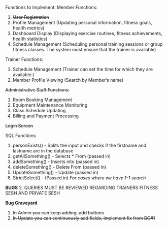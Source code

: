 
Functions to Implement:
Member Functions:
1. ~~User Registration~~
2. Profile Management (Updating personal information, fitness goals, health metrics)
3. Dashboard Display (Displaying exercise routines, fitness achievements, health statistics)
4. Schedule Management (Scheduling personal training sessions or group fitness classes. The system
must ensure that the trainer is available)

Trainer Functions:
1. Schedule Management (Trainer can set the time for which they are available.)
2. Member Profile Viewing (Search by Member’s name)

~~Administrative Staff Functions:~~
1. Room Booking Management
2. Equipment Maintenance Monitoring
3. Class Schedule Updating
4. Billing and Payment Processing 

~~Login Screen~~

SQL Functions
1. personExists() - Splits the input and checks if the firstname and lastname are in the database
2. getAllSomething() - Selects * From (passed in)
3. addSomething() - Inserts into (passed in)
4. deleteSomething() - Delete From (passed in)
5. UpdateSomething() - Update (passed in)
6. StrictSelect() - (Passed in) *For cases where we have 1-1 search*


**BUGS**
2. QUERIES MUST BE REVIEWED REGARDING TRAINERS FITNESS SESH AND PRIVATE SESH


**Bug Graveyard**
1. ~~In Admin you can keep adding, add buttons~~
2. ~~In Update you can continuously add fields, implement fix from BG#1~~
